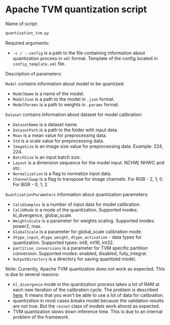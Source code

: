 # Apache TVM quantization script

Name of script:

```bash
quantization_tvm.py
```

Required arguments:

- `-c / --config` is a path to the file containing information
  about quantization process in `xml` format. Template of the config
  located in `config_template.xml` file.

Description of parameters:

`Model` contains information about model to be quantized:
- `ModelName` is a name of the model.
- `ModelJson` is a path to the model in `.json` format.
- `ModelParams` is a path to weights in `.params` format.

`Dataset` contains information about dataset for model calibration:
- `DatasetName` is a dataset name.
- `DatasetPath` is a path to the folder with input data.
- `Mean` is a mean value for preprocessing data.
- `Std` is a scale value for preprocessing data.
- `ImageSize` is an image size value for preprocessing data. Example: 224, 224.
- `BatchSize` is an input batch size.
- `Layout` is a dimension sequence for the model input. NCHW, NHWC and etc.
- `Normalization` is a flag to normalize input data.
- `ChannelSwap` is a flag to transpose for image channels. For RGB - 2, 1, 0. For BGR - 0, 1, 2.

`QuantizationParameters` information about quantization parameters:
- `CalibSamples` is a number of input data for model calibration.
- `CalibMode` is a mode of the quantization. Supported modes: kl_divergence, global_scale.
- `WeightsScale` is a parameter for weights scaling. Supported modes: power2, max.
- `GlobalScale` is a parameter for global_scale calibration mode.
- `dtype_input`, `dtype_weight`, `dtype_activation` - data types for quantization.
  Supported types: int8, int16, int32.
- `partition_conversions` is a parameter for TVM specific partition conversion.
  Supported modes: enabled, disabled, fully_integral.
- `OutputDirectory` is a directory for saving quantized model.

Note:
Currently, Apache TVM quantization does not work as expected. This is due to
several reasons:
- `kl_divergence` mode in the quantization process takes a lot of RAM at each
  new iteration of the calibration cycle. The problem is described [here][memory_leak].
  It means that you won't be able to use a lot of data for calibration.
- quantization in most cases breaks model because the validation results are not true.
  But the `resnet` class of models work almost as expected.
- TVM quantization slows down inference time. This is due to an internal
  problem of the framework.



[memory_leak]: https://ru.stackoverflow.com/questions/1569600/%d0%a3%d1%82%d0%b5%d1%87%d0%ba%d0%b0-%d0%bf%d0%b0%d0%bc%d1%8f%d1%82%d0%b8-%d0%b2-%d0%b8%d1%82%d0%b5%d1%80%d0%b0%d1%82%d0%be%d1%80%d0%b5-%d0%bf%d0%be-%d0%b4%d0%b0%d1%82%d0%b0%d1%81%d0%b5%d1%82%d1%83-python

